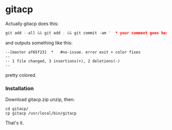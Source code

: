 # gitacp
Actually gitacp does this:
```c
git add --all && git add . && git commit -am '  * your comment goes here' && git push
```
and outputs something like this:
```
--[master af65f23] 	*	#no-issue. error exit + color fixes
--
-- 1 file changed, 3 insertions(+), 2 deletions(-)
--
```
pretty colored.

### Installation
Download gitacp.zip unzip, then:

```
cd gitacp/
cp gitacp /usr/local/bin/gitacp
```

That's it.

